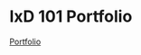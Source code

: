 IxD 101 Portfolio
========================

[Portfolio](https://komradematt.github.io/ixd101/index.html)
